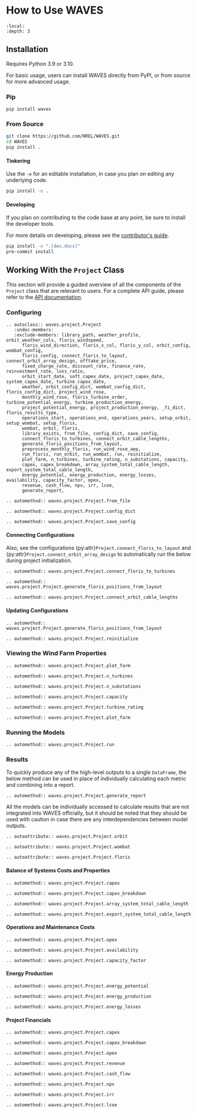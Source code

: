 # How to Use WAVES

```{contents}
:local:
:depth: 3
```

## Installation

Requires Python 3.9 or 3.10.

For basic usage, users can install WAVES directly from PyPI, or from source for more advanced usage.

### Pip

`pip install waves`

### From Source

```bash
git clone https://github.com/NREL/WAVES.git
cd WAVES
pip install .
```

#### Tinkering

Use the `-e` for an editable installation, in case you plan on editing any underlying code.

```bash
pip install -e .
```

#### Developing

If you plan on contributing to the code base at any point, be sure to install the developer tools.

For more details on developing, please see the [contributor's guide](contributing.md).

```bash
pip install -e ".[dev,docs]"
pre-commit install
```

## Working With the `Project` Class

This section will provide a guided overview of all the components of the `Project` class that are
relevant to users. For a complete API guide, please refer to the [API documentation](./api.md).

### Configuring

```{eval-rst}
.. autoclass:: waves.project.Project
   :undoc-members:
   :exclude-members: library_path, weather_profile, orbit_weather_cols, floris_windspeed,
      floris_wind_direction, floris_x_col, floris_y_col, orbit_config, wombat_config,
      floris_config, connect_floris_to_layout, connect_orbit_array_design, offtake_price,
      fixed_charge_rate, discount_rate, finance_rate, reinvestment_rate, loss_ratio,
      orbit_start_date, soft_capex_date, project_capex_date, system_capex_date, turbine_capex_date,
      weather, orbit_config_dict, wombat_config_dict, floris_config_dict, project_wind_rose,
      monthly_wind_rose, floris_turbine_order, turbine_potential_energy, turbine_production_energy,
      project_potential_energy, project_production_energy, _fi_dict, floris_results_type,
      operations_start, operations_end, operations_years, setup_orbit, setup_wombat, setup_floris,
      wombat, orbit, floris,
      library_exists, from_file, config_dict, save_config,
      connect_floris_to_turbines, connect_orbit_cable_lengths,
      generate_floris_positions_from_layout,
      preprocess_monthly_floris, run_wind_rose_aep,
      run_floris, run_orbit, run_wombat, run, reinitialize,
      plot_farm, n_turbines, turbine_rating, n_substations, capacity,
      capex, capex_breakdown, array_system_total_cable_length, export_system_total_cable_length,
      energy_potential, energy_production, energy_losses, availability, capacity_factor, opex,
      revenue, cash_flow, npv, irr, lcoe,
      generate_report,

.. automethod:: waves.project.Project.from_file

.. automethod:: waves.project.Project.config_dict

.. automethod:: waves.project.Project.save_config
```

#### Connecting Configurations

Also, see the configurations {py:attr}`Project.connect_floris_to_layout` and
{py:attr}`Project.connect_orbit_array_design` to automatically run the below during project
initialization.

```{eval-rst}
.. automethod:: waves.project.Project.connect_floris_to_turbines

.. automethod:: waves.project.Project.generate_floris_positions_from_layout

.. automethod:: waves.project.Project.connect_orbit_cable_lengths

```

#### Updating Configurations

```{eval-rst}
.. automethod:: waves.project.Project.generate_floris_positions_from_layout

.. automethod:: waves.project.Project.reinitialize
```

### Viewing the Wind Farm Properties

```{eval-rst}
.. automethod:: waves.project.Project.plot_farm

.. automethod:: waves.project.Project.n_turbines

.. automethod:: waves.project.Project.n_substations

.. automethod:: waves.project.Project.capacity

.. automethod:: waves.project.Project.turbine_rating

.. automethod:: waves.project.Project.plot_farm
```

### Running the Models

```{eval-rst}
.. automethod:: waves.project.Project.run
```

### Results

To quickly produce any of the high-level outputs to a single `DataFrame`, the below method can be
used in place of individually calculating each metric and combining into a report.

```{eval-rst}
.. automethod:: waves.project.Project.generate_report
```

All the models can be individually accessed to calculate results that are not integrated into
WAVES officially, but it should be noted that they should be used with caution in case there are
any interdependencies between model outputs.

```{eval-rst}
.. autoattribute:: waves.project.Project.orbit

.. autoattribute:: waves.project.Project.wombat

.. autoattribute:: waves.project.Project.floris
```

#### Balance of Systems Costs and Properties

```{eval-rst}
.. automethod:: waves.project.Project.capex

.. automethod:: waves.project.Project.capex_breakdown

.. automethod:: waves.project.Project.array_system_total_cable_length

.. automethod:: waves.project.Project.export_system_total_cable_length
```

#### Operations and Maintenance Costs

```{eval-rst}
.. automethod:: waves.project.Project.opex

.. automethod:: waves.project.Project.availability

.. automethod:: waves.project.Project.capacity_factor
```

#### Energy Production

```{eval-rst}
.. automethod:: waves.project.Project.energy_potential

.. automethod:: waves.project.Project.energy_production

.. automethod:: waves.project.Project.energy_losses
```

#### Project Financials

```{eval-rst}
.. automethod:: waves.project.Project.capex

.. automethod:: waves.project.Project.capex_breakdown

.. automethod:: waves.project.Project.opex

.. automethod:: waves.project.Project.revenue

.. automethod:: waves.project.Project.cash_flow

.. automethod:: waves.project.Project.npv

.. automethod:: waves.project.Project.irr

.. automethod:: waves.project.Project.lcoe
```
